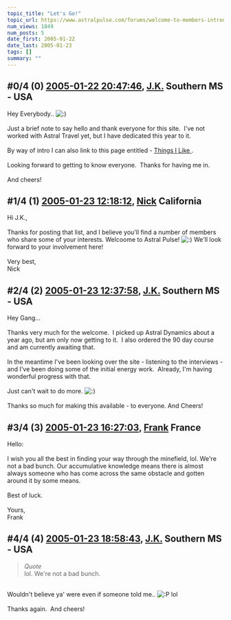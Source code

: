 ```yaml
---
topic_title: "Let's Go!"
topic_url: https://www.astralpulse.com/forums/welcome-to-members-introductions!/let-s-go%21
num_views: 1849
num_posts: 5
date_first: 2005-01-22
date_last: 2005-01-23
tags: []
summary: ""
---
```


## \#0/4 (0) [2005-01-22 20:47:46](https://www.astralpulse.com/forums/index.php?msg=144376), [J.K.](https://www.astralpulse.com/forums/profile/?u=7742) Southern MS - USA ##
<section>
Hey Everybody..
<img alt=":)" class="smiley" src="https://www.astralpulse.com/forums/Smileys/fugue/smiley.png" title="Smiley"/>
<br>
<br>
Just a brief note to say hello and thank everyone for this site.  I've not worked with Astral Travel yet, but I have dedicated this year to it.
<br>
<br>
By way of intro I can also link to this page entitled -
<a class="bbc_link" href="http://azedia.com/program/things-I-like.htm" rel="noopener" target="_blank">
 <u>
  Things I Like
 </u>
</a>
.
<br>
<br>
Looking forward to getting to know everyone.  Thanks for having me in.
<br>
<br>
And cheers!
</section>

## \#1/4 (1) [2005-01-23 12:18:12](https://www.astralpulse.com/forums/index.php?msg=144414), [Nick](https://www.astralpulse.com/forums/profile/?u=2080) California ##
<section>
Hi J.K.,
<br>
<br>
Thanks for posting that list, and I believe you'll find a number of members who share some of your interests. Welcoome to Astral Pulse!
<img alt=":)" class="smiley" src="https://www.astralpulse.com/forums/Smileys/fugue/smiley.png" title="Smiley"/>
We'll look forward to your involvement here!
<br>
<br>
Very best,
<br>
Nick
</section>

## \#2/4 (2) [2005-01-23 12:37:58](https://www.astralpulse.com/forums/index.php?msg=144419), [J.K.](https://www.astralpulse.com/forums/profile/?u=7742) Southern MS - USA ##
<section>
Hey Gang...
<br>
<br>
Thanks very much for the welcome.  I picked up Astral Dynamics about a year ago, but am only now getting to it.  I also ordered the 90 day course and am currently awaiting that.
<br>
<br>
In the meantime I've been looking over the site - listening to the interviews - and I've been doing some of the initial energy work.  Already, I'm having wonderful progress with that.
<br>
<br>
Just can't wait to do more.
<img alt=":)" class="smiley" src="https://www.astralpulse.com/forums/Smileys/fugue/smiley.png" title="Smiley"/>
<br>
<br>
Thanks so much for making this available - to everyone. And Cheers!
</section>

## \#3/4 (3) [2005-01-23 16:27:03](https://www.astralpulse.com/forums/index.php?msg=144457), [Frank](https://www.astralpulse.com/forums/profile/?u=359) France ##
<section>
Hello:
<br>
<br>
I wish you all the best in finding your way through the minefield, lol. We're not a bad bunch. Our accumulative knowledge means there is almost always someone who has come across the same obstacle and gotten around it by some means.
<br>
<br>
Best of luck.
<br>
<br>
Yours,
<br>
Frank
</section>

## \#4/4 (4) [2005-01-23 18:58:43](https://www.astralpulse.com/forums/index.php?msg=144478), [J.K.](https://www.astralpulse.com/forums/profile/?u=7742) Southern MS - USA ##
<section>
<blockquote class="bbc_standard_quote">
 <cite>
  Quote
 </cite>
 <br>
 lol. We're not a bad bunch.
 <br>
</blockquote>
<br>
Wouldn't believe ya' were even if someone told me..
<img alt=":P" class="smiley" src="https://www.astralpulse.com/forums/Smileys/fugue/tongue.png" title="Tongue"/>
lol
<br>
<br>
Thanks again.  And cheers!
</section>